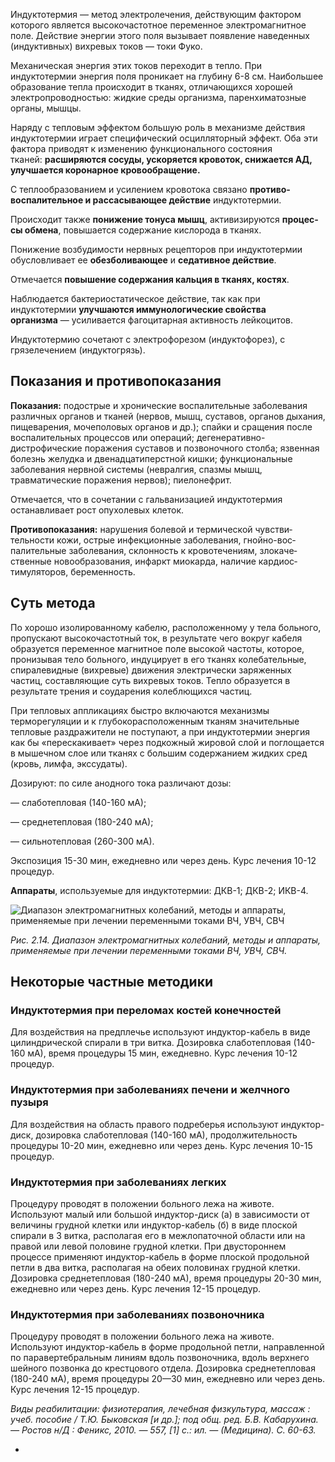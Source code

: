 Индуктотермия — метод электролечения, действующим факто­ром которого является высокочастотное переменное электромаг­нитное поле. Действие энергии этого поля вызывает появление на­веденных (индуктивных) вихревых токов — токи Фуко.

Механическая энергия этих токов переходит в тепло. При индуктотермии энергия поля проникает на глубину 6-8 см. Наибольшее образова­ние тепла происходит в тканях, отличающихся хорошей электро­проводностью: жидкие среды организма, паренхиматозные орга­ны, мышцы.

Наряду с тепловым эффектом большую роль в механизме дей­ствия индуктотермии играет специфический осцилляторный эф­фект. Оба эти фактора приводят к изменению функционального со­стояния тканей: **расширяются сосуды, ускоряется кровоток, сни­жается АД, улучшается коронарное кровообращение.**

С теплообразованием и усилением кровотока связано **противо­воспалительное и рассасывающее действие** индуктотермии.

Про­исходит также **понижение тонуса мышц**, активизируются **процес­сы обмена**, повышается содержание кислорода в тканях.

Понижение возбудимости нервных рецепторов при индуктотермии обуслов­ливает ее **обезболивающее** и **седативное действие**.

Отмечается **повышение содержания кальция в тканях, костях**.

Наблюдается бактериостатическое действие, так как при индуктотермии **улуч­шаются иммунологические свойства организма** — усиливается фа­гоцитарная активность лейкоцитов.

Индуктотермию сочетают с электрофорезом (индуктофорез), с грязелечением (индуктогрязь).

## Показания и противопоказания

**Показания:** подострые и хронические воспалительные заболе­вания различных органов и тканей (нервов, мышц, суставов, орга­нов дыхания, пищеварения, мочеполовых органов и др.); спайки и сращения после воспалительных процессов или операций; дегене­ративно-дистрофические поражения суставов и позвоночного стол­ба; язвенная болезнь желудка и двенадцатиперстной кишки; функ­циональные заболевания нервной системы (невралгия, спазмы мышц, травматические поражения нервов); пиелонефрит.

Отмечается, что в сочетании с гальванизацией индуктотермия останавливает рост опухолевых клеток.

**Противопоказания:** нарушения болевой и термической чувстви­тельности кожи, острые инфекционные заболевания, гнойно-вос­палительные заболевания, склонность к кровотечениям, злокаче­ственные новообразования, инфаркт миокарда, наличие кардиос­тимуляторов, беременность.

## Суть метода

По хорошо изолированному кабелю, расположен­ному у тела больного, пропускают высокочастотный ток, в резуль­тате чего вокруг кабеля образуется переменное магнитное поле высокой частоты, которое, пронизывая тело больного, индуцирует в его тканях колебательные, спиралевидные (вихревые) движения электрически заряженных частиц, составляющие суть вихревых токов. Тепло образуется в результате трения и соударения колеблющихся частиц.

При тепловых аппликациях быстро включают­ся механизмы терморегуляции и к глубокорасположенным тканям значительные тепловые раздражители не поступают, а при индуктотермии энергия как бы «перескакивает» через подкожный жи­ровой слой и поглощается в мышечном слое или тканях с большим содержанием жидких сред (кровь, лимфа, экссудаты).

Дозируют: по силе анодного тока различают дозы:

— слаботепловая (140-160 мА);

— среднетепловая (180-240 мА);

— сильнотепловая (260-300 мА).

Экспозиция 15-30 мин, ежедневно или через день. Курс лече­ния 10-12 процедур.

**Аппараты**, используемые для индуктотермии: ДКВ-1; ДКВ-2; ИКВ-4.

![Диапазон электромагнитных колебаний, методы и аппараты, применяемые при лечении переменными токами ВЧ, УВЧ, СВЧ](https://reabilitaciya.org/images/stories/vidy_reabilitacii/vidy_reabilitacii_2_14.gif)

_Рис. 2.14. Диапазон электромагнитных колебаний, методы и аппараты, применяемые при лечении переменными токами ВЧ, УВЧ, СВЧ._

## Некоторые частные методики

### Индуктотермия при переломах костей конечностей

Для воздей­ствия на предплечье используют индуктор-кабель в виде цилинд­рической спирали в три витка. Дозировка слаботепловая (140-160 мА), время процедуры 15 мин, ежедневно. Курс лечения 10-12 процедур.

### Индуктотермия при заболеваниях печени и желчного пузыря

Для воздействия на область правого подреберья используют индук­тор-диск, дозировка слаботепловая (140-160 мА), продолжитель­ность процедуры 10-20 мин, ежедневно или через день. Курс лече­ния 10-15 процедур.

### Индуктотермия при заболеваниях легких

Процедуру проводят в положении больного лежа на животе. Используют малый или большой индуктор-диск (а) в зависимости от величины грудной клетки или индуктор-кабель (б) в виде плоской спирали в 3 витка, располагая его в межлопаточной области или на правой или левой половине грудной клетки. При двустороннем процессе применяют индуктор-кабель в форме плоской продольной петли в два витка, располагая на обеих половинах грудной клетки. Дозировка сред­нетепловая (180-240 мА), время процедуры 20-30 мин, ежедневно или через день. Курс лечения 12-15 процедур.

### Индуктотермия при заболеваниях позвоночника

Процедуру проводят в положении больного лежа на животе. Используют ин­дуктор-кабель в форме продольной петли, направленной по паравертебральным линиям вдоль позвоночника, вдоль верхнего шейного позвонка до крестцового отдела. Дозировка среднетепловая (180-240 мА), время процедуры 20—30 мин, ежедневно или через день. Курс лечения 12-15 процедур.

_Виды реабилитации: физиотерапия, лечебная физкульту­ра, массаж : учеб. пособие / Т.Ю. Быковская [и др.]; под общ. ред. Б.В. Кабарухина. — Ростов н/Д : Феникс, 2010. — 557, [1] с.: ил. — (Медицина). С. 60-63._

-